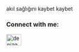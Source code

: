 <p4 align="center">akıl sağlığını kaybet</p4>
<p3 align="center">kaybet</p3>

<h3 align="left">Connect with me:</h3>
<p align="left">
<a href="https://instagram.com/denizgonewild" target="blank"><img align="center" src="https://raw.githubusercontent.com/rahuldkjain/github-profile-readme-generator/master/src/images/icons/Social/instagram.svg" alt="denizgonewild" height="30" width="40" /></a>
</p>
